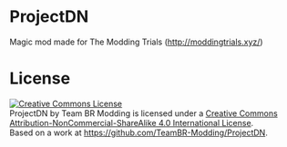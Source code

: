 ProjectDN
=========
Magic mod made for The Modding Trials (http://moddingtrials.xyz/)

License
===============
<a rel="license" href="http://creativecommons.org/licenses/by-nc-sa/4.0/"><img alt="Creative Commons License" style="border-width:0" src="https://i.creativecommons.org/l/by-nc-sa/4.0/88x31.png" /></a><br /><span xmlns:dct="http://purl.org/dc/terms/" property="dct:title">ProjectDN</span> by <span xmlns:cc="http://creativecommons.org/ns#" property="cc:attributionName">Team BR Modding</span> is licensed under a <a rel="license" href="http://creativecommons.org/licenses/by-nc-sa/4.0/">Creative Commons Attribution-NonCommercial-ShareAlike 4.0 International License</a>.<br />Based on a work at <a xmlns:dct="http://purl.org/dc/terms/" href="https://github.com/TeamBR-Modding/ProjectDN" rel="dct:source">https://github.com/TeamBR-Modding/ProjectDN</a>.
